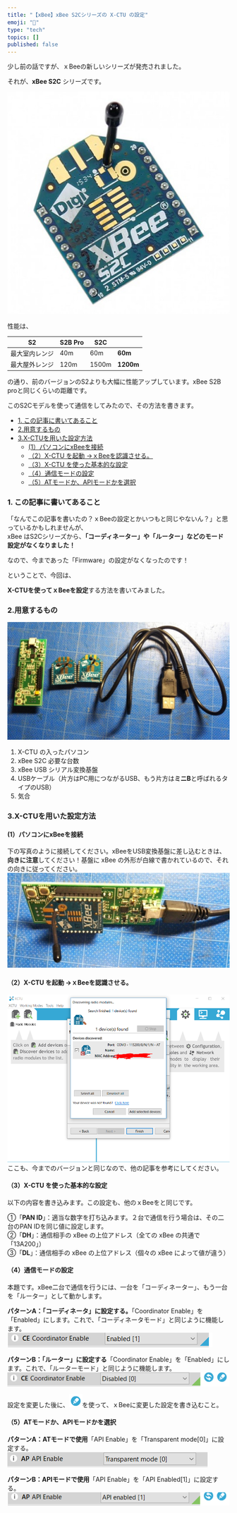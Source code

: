 ```yaml
---
title: "【xBee】xBee S2Cシリーズの X-CTU の設定"
emoji: "🤖"
type: "tech"
topics: []
published: false
---
```


少し前の話ですが、ｘBeeの新しいシリーズが発売されました。

それが、**xBee S2C** シリーズです。

![f:id:pythonjacascript:20180825032333j:plain:h300](/images/ppythonjacascript2018082520180825032333.jpg "f:id:pythonjacascript:20180825032333j:plain:h300")

性能は、

| S2      | S2B Pro | **S2C** |           |
| ------- | ------- | ------- | --------- |
| 最大室内レンジ | 40m     | 60m     | **60m**   |
| 最大屋外レンジ | 120m    | 1500m   | **1200m** |

の通り、前のバージョンのS2よりも大幅に性能アップしています。xBee S2B proと同じくらいの距離です。

このS2Cモデルを使って通信をしてみたので、その方法を書きます。  
  
* [1\. この記事に書いてあること](#1この記事に書いてあること)
* [2.用意するもの](#2用意するもの)
* [3.X-CTUを用いた設定方法](#3X-CTUを用いた設定方法)  
   * [(1）パソコンにxBeeを接続](#1パソコンにxBeeを接続)  
   * [（2）X-CTU を起動 →ｘBeeを認識させる。](#2X-CTU-を起動ｘBeeを認識させる)  
   * [（3）X-CTU を使った基本的な設定](#3X-CTU-を使った基本的な設定)  
   * [（4）通信モードの設定](#4通信モードの設定)  
   * [（5）ATモードか、APIモードかを選択](#5ATモードかAPIモードかを選択)
  
  
### 1\. この記事に書いてあること

「なんでこの記事を書いたの？ｘBeeの設定とかいつもと同じやないん？」と思っているかもしれませんが、  
xBee はS2Cシリーズから、**「コーディネーター」や「ルーター」などのモード設定がなくなりました！**

なので、今まであった「Firmware」の設定がなくなったのです！

ということで、今回は、

**X-CTUを使ってｘBeeを設定**する方法を書いてみました。  
  
  
### 2.用意するもの

![f:id:pythonjacascript:20180825034228j:plain:h300](/images/ppythonjacascript2018082520180825034228.jpg "f:id:pythonjacascript:20180825034228j:plain:h300")

1. X-CTU の入ったパソコン
2. xBee S2C 必要な台数
3. xBee USB シリアル変換基盤
4. USBケーブル（片方はPC用につながるUSB、もう片方は**ミニB**と呼ばれるタイプのUSB）
5. 気合

### 3.X-CTUを用いた設定方法

#### (1）パソコンにxBeeを接続

下の写真のように接続してください。xBeeをUSB変換基盤に差し込むときは、**向きに注意**してください！基盤に xBee の外形が白線で書かれているので、それの向きに従ってください。  
![f:id:pythonjacascript:20180825034448j:plain:h300](/images/ppythonjacascript2018082520180825034448.jpg "f:id:pythonjacascript:20180825034448j:plain:h300")

  
#### （2）X-CTU を起動 →ｘBeeを認識させる。

![f:id:pythonjacascript:20180825034620p:plain](/images/ppythonjacascript2018082520180825034620.png "f:id:pythonjacascript:20180825034620p:plain")  
ここも、今までのバージョンと同じなので、他の記事を参考にしてください。  
  
  
#### （3）X-CTU を使った基本的な設定

以下の内容を書き込みます。この設定も、他のｘBeeをと同じです。

➀「**PAN ID**」：適当な数字を打ち込みます。２台で通信を行う場合は、その二台のPAN IDを同じ値に設定します。  
②「**DH**」：通信相手の xBee の上位アドレス（全ての xBee の共通で「13A200」）  
③「**DL**」：通信相手の xBee の上位アドレス（個々の xBee によって値が違う）  
  
  
#### （4）通信モードの設定

本題です。xBee二台で通信を行うには、一台を「コーディネーター」、もう一台を「ルーター」として動かします。

**パターンA：「コーディネータ」に設定する。**「Coordinator Enable」を「Enabled」にします。これで、「コーディネータモード」と同じように機能します。  
![f:id:pythonjacascript:20180825035343p:plain](/images/ppythonjacascript2018082520180825035343.png "f:id:pythonjacascript:20180825035343p:plain")  
  
 **パターンB：「ルーター」に設定する**「Coordinator Enable」を「Enabled」にします。これで、「ルーターモード」と同じように機能します。  
![f:id:pythonjacascript:20180825035527p:plain](/images/ppythonjacascript2018082520180825035527.png "f:id:pythonjacascript:20180825035527p:plain")

  
設定を変更した後に、![f:id:pythonjacascript:20180825035559p:plain:h20](/images/ppythonjacascript2018082520180825035559.png "f:id:pythonjacascript:20180825035559p:plain:h20")を使って、ｘBeeに変更した設定を書き込むこと。  
  
  
#### （5）ATモードか、APIモードかを選択

**パターンA：ATモードで使用**「API Enable」を「Transparent mode\[0\]」に設定する。  
![f:id:pythonjacascript:20180825040000p:plain](/images/ppythonjacascript2018082520180825040000.png "f:id:pythonjacascript:20180825040000p:plain")

  
**パターンB：APIモードで使用**「API Enable」を「API Enabled\[1\]」に設定する。  
![f:id:pythonjacascript:20180825040110p:plain](/images/ppythonjacascript2018082520180825040110.png "f:id:pythonjacascript:20180825040110p:plain")
